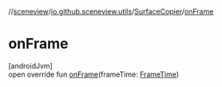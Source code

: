 //[sceneview](../../../index.md)/[io.github.sceneview.utils](../index.md)/[SurfaceCopier](index.md)/[onFrame](on-frame.md)

# onFrame

[androidJvm]\
open override fun [onFrame](on-frame.md)(frameTime: [FrameTime](../-frame-time/index.md))
